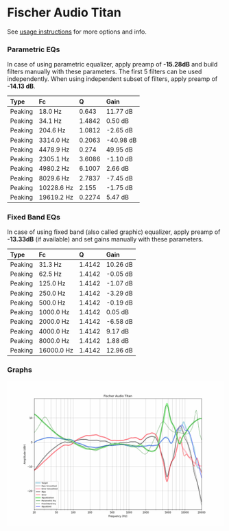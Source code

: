 # Fischer Audio Titan
See [usage instructions](https://github.com/jaakkopasanen/AutoEq#usage) for more options and info.

### Parametric EQs
In case of using parametric equalizer, apply preamp of **-15.28dB** and build filters manually
with these parameters. The first 5 filters can be used independently.
When using independent subset of filters, apply preamp of **-14.13 dB**.

| Type    | Fc         |      Q | Gain      |
|:--------|:-----------|:-------|:----------|
| Peaking | 18.0 Hz    | 0.643  | 11.77 dB  |
| Peaking | 34.1 Hz    | 1.4842 | 0.50 dB   |
| Peaking | 204.6 Hz   | 1.0812 | -2.65 dB  |
| Peaking | 3314.0 Hz  | 0.2063 | -40.98 dB |
| Peaking | 4478.9 Hz  | 0.274  | 49.95 dB  |
| Peaking | 2305.1 Hz  | 3.6086 | -1.10 dB  |
| Peaking | 4980.2 Hz  | 6.1007 | 2.66 dB   |
| Peaking | 8029.6 Hz  | 2.7837 | -7.45 dB  |
| Peaking | 10228.6 Hz | 2.155  | -1.75 dB  |
| Peaking | 19619.2 Hz | 0.2274 | 5.47 dB   |

### Fixed Band EQs
In case of using fixed band (also called graphic) equalizer, apply preamp of **-13.33dB**
(if available) and set gains manually with these parameters.

| Type    | Fc         |      Q | Gain     |
|:--------|:-----------|:-------|:---------|
| Peaking | 31.3 Hz    | 1.4142 | 10.26 dB |
| Peaking | 62.5 Hz    | 1.4142 | -0.05 dB |
| Peaking | 125.0 Hz   | 1.4142 | -1.07 dB |
| Peaking | 250.0 Hz   | 1.4142 | -3.29 dB |
| Peaking | 500.0 Hz   | 1.4142 | -0.19 dB |
| Peaking | 1000.0 Hz  | 1.4142 | 0.05 dB  |
| Peaking | 2000.0 Hz  | 1.4142 | -6.58 dB |
| Peaking | 4000.0 Hz  | 1.4142 | 9.17 dB  |
| Peaking | 8000.0 Hz  | 1.4142 | 1.88 dB  |
| Peaking | 16000.0 Hz | 1.4142 | 12.96 dB |

### Graphs
![](./Fischer%20Audio%20Titan.png)
